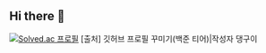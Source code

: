 ## Hi there 👋

[![Solved.ac 프로필](http://mazassumnida.wtf/api/v2/generate_badge?boj=백준닉네임)](https://solved.ac/rakun009)
[출처] 깃허브 프로필 꾸미기(백준 티어)|작성자 댕구이



<!--
**kung036/kung036** is a ✨ _special_ ✨ repository because its `README.md` (this file) appears on your GitHub profile.

Here are some ideas to get you started:

- 🔭 I’m currently working on ...
- 🌱 I’m currently learning ...
- 👯 I’m looking to collaborate on ...
- 🤔 I’m looking for help with ...
- 💬 Ask me about ...
- 📫 How to reach me: ...
- 😄 Pronouns: ...
- ⚡ Fun fact: ...
-->
